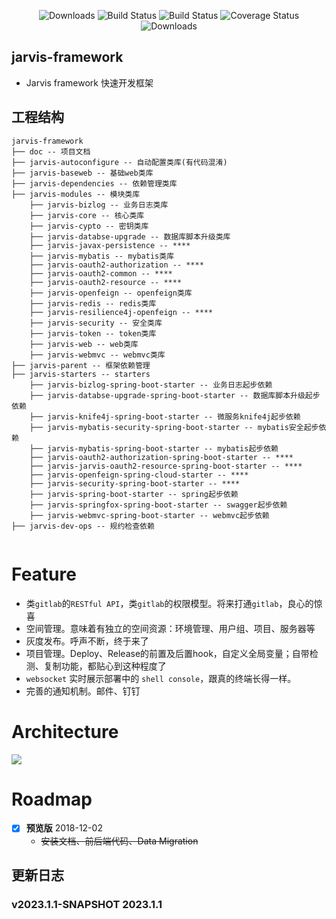 <p align="center">
    <img src="https://img.shields.io/badge/Release-V1.0.0-green.svg" alt="Downloads">
    <img src="https://img.shields.io/badge/JDK-1.8+-green.svg" alt="Build Status">
    <img src="https://img.shields.io/badge/license-Apache%202-blue.svg" alt="Build Status">
    <img src="https://img.shields.io/badge/Spring%20Cloud-2021-blue.svg" alt="Coverage Status">
    <img src="https://img.shields.io/badge/Spring%20Boot-2.7.1-blue.svg" alt="Downloads">
</p>

## jarvis-framework

* Jarvis framework 快速开发框架

## 工程结构

```
jarvis-framework
├── doc -- 项目文档
├── jarvis-autoconfigure -- 自动配置类库(有代码混淆)
├── jarvis-baseweb -- 基础web类库
├── jarvis-dependencies -- 依赖管理类库
├── jarvis-modules -- 模块类库
    ├── jarvis-bizlog -- 业务日志类库
    ├── jarvis-core -- 核心类库
    ├── jarvis-cypto -- 密钥类库
    ├── jarvis-databse-upgrade -- 数据库脚本升级类库
    ├── jarvis-javax-persistence -- ****
    ├── jarvis-mybatis -- mybatis类库
    ├── jarvis-oauth2-authorization -- ****
    ├── jarvis-oauth2-common -- ****
    ├── jarvis-oauth2-resource -- ****
    ├── jarvis-openfeign -- openfeign类库
    ├── jarvis-redis -- redis类库
    ├── jarvis-resilience4j-openfeign -- ****
    ├── jarvis-security -- 安全类库
    ├── jarvis-token -- token类库
    ├── jarvis-web -- web类库
    ├── jarvis-webmvc -- webmvc类库
├── jarvis-parent -- 框架依赖管理
├── jarvis-starters -- starters
    ├── jarvis-bizlog-spring-boot-starter -- 业务日志起步依赖
    ├── jarvis-databse-upgrade-spring-boot-starter -- 数据库脚本升级起步依赖
    ├── jarvis-knife4j-spring-boot-starter -- 微服务knife4j起步依赖
    ├── jarvis-mybatis-security-spring-boot-starter -- mybatis安全起步依赖
    ├── jarvis-mybatis-spring-boot-starter -- mybatis起步依赖
    ├── jarvis-oauth2-authorization-spring-boot-starter -- ****
    ├── jarvis-jarvis-oauth2-resource-spring-boot-starter -- ****
    ├── jarvis-openfeign-spring-cloud-starter -- ****
    ├── jarvis-security-spring-boot-starter -- ****
    ├── jarvis-spring-boot-starter -- spring起步依赖
    ├── jarvis-springfox-spring-boot-starter -- swagger起步依赖
    ├── jarvis-webmvc-spring-boot-starter -- webmvc起步依赖
├── jarvis-dev-ops -- 规约检查依赖
    
```

Feature
=========================
- 类`gitlab`的`RESTful API`，类`gitlab`的权限模型。将来打通`gitlab`，良心的惊喜
- 空间管理。意味着有独立的空间资源：环境管理、用户组、项目、服务器等
- 灰度发布。呼声不断，终于来了
- 项目管理。Deploy、Release的前置及后置hook，自定义全局变量；自带检测、复制功能，都贴心到这种程度了
- `websocket` 实时展示部署中的 `shell console`，跟真的终端长得一样。
- 完善的通知机制。邮件、钉钉

Architecture
=========================
![](https://raw.github.com/meolu/docs/master/walle-web.io/docs/2/zh-cn/static/walle-flow-relation.jpg)


Roadmap
=========================
- [x] **预览版**  2018-12-02
    - ~~安装文档、前后端代码、Data Migration~~

## 更新日志

### v2023.1.1-SNAPSHOT 2023.1.1

